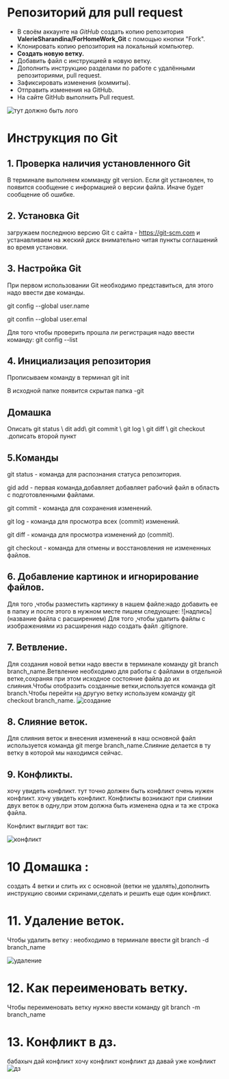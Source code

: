 # Репозиторий для pull request

* В своём аккаунте на *GitHub* создать копию репозитория **ValerieSharandina/ForHomeWork_Git** с помощью кнопки "Fork".
* Клонировать копию репозитория на локальный компьютер.
* **Создать новую ветку.**
* Добавить файл с инструкцией в новую ветку.
* Дополнить инструкцию разделами по работе с удалёнными репозиториями, pull request.
* Зафиксировать изменения (коммиты).
* Отправить изменения на GitHub.
* На сайте GitHub выполнить Pull request.



![тут должно быть лого](git_logo.jpg)
# Инструкция по Git
## 1. Проверка наличия установленного Git


В терминале выполняем комманду git version.
Если git установлен, то появится сообщение с информацией о версии файла.
Иначе будет сообщение об ошибке.
## 2. Установка Git 

загружаем последнюю версию Git с сайта - https://git-scm.com и устанавливаем на жеский диск внимательно читая пункты соглашений во время установки.
## 3. Настройка Git

При первом использовании Git необходимо представиться, для этого надо ввести две команды.

git config --global user.name

git confin --global user.emal

Для того чтобы проверить прошла ли регистрация надо ввести команду: git config --list

## 4. Инициализация репозитория
Прописываем команду в терминал git init


В исходной папке появится скрытая папка -git

## Домашка

Описать git status \ dit add\ git commit \ git log \ git diff \ git checkout .дописать второй пункт


## 5.Команды

git status - команда для распознания статуса репозитория.

gid add - первая команда,добавляет добавляет рабочий файл в область с подготовленными файлами.

git commit - команда для сохранения изменений.

git log - команда для просмотра всех (commit) изменений.

git diff - команда для просмотра изменений до (commit).

git checkout - команда для отмены и восстановления не измененных файлов.

## 6. Добавление картинок и игнорирование файлов.

Для того ,чтобы разместить картинку в нашем файле:надо добавить ее в папку и после этого в нужном месте пишем следующее: ![надпись](название файла с расширением)
Для того ,чтобы удалить файлы с изображениями из расширения надо создать файл .gitignore.

## 7. Ветвление.

Для создания новой ветки надо ввести в терминале команду git branch branch_name.Ветвление необходимо для работы с файлами в отдельной ветке,сохраняя при этом исходное состояние файла до их слияния.Чтобы отобразить созданные ветки,используется команда git branch.Чтобы перейти на другую ветку используем команду git checkout branch_name.
![создание](создание.png)

## 8. Слияние веток.

Для слияния веток и внесения изменений в наш основной файл используется команда git merge branch_name.Слияние делается в ту ветку в которой мы находимся сейчас.
## 9. Конфликты.

хочу увидеть конфликт.
тут точно должен быть конфликт
очень нужен конфликт.
хочу увидеть конфликт.
Конфликты возникают при слиянии двух веток в одну,при этом должна быть изменена одна и та же строка файла.

Конфликт выглядит вот так:

![конфликт](конфликт.jpg)


# 10 Домашка :
создать 4 ветки и слить их с основной (ветки не удалять),дополнить инструкцию своими скринами,сделать и решить еще один конфликт.

# 11. Удаление веток.

Чтобы удалить ветку : необходимо в терминале ввести git branch -d branch_name

![удаление](удаление.png)
# 12. Как переименовать ветку.

Чтобы переименовать ветку нужно ввести команду git branch -m branch_name

# 13. Конфликт в дз.
бабахыч
дай конфликт 
хочу конфликт
конфликт дз
давай уже конфликт
![дз](дз.png)


